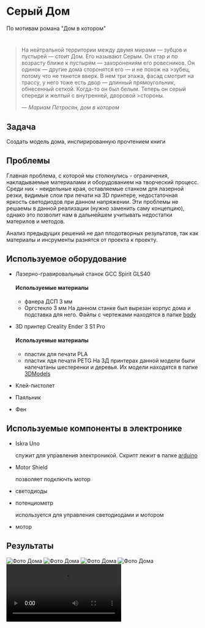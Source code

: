 # Серый Дом

По мотивам романа "Дом в котором"

> #
>На нейтральной территории между двумя мирами — зубцов и пустырей — стоит Дом. Его называют Серым. Он стар и по возрасту ближе к пустырям — захоронениям его ровесников. Он одинок — другие дома сторонятся его — и не похож на >зубец, потому что не тянется вверх. В нем три этажа, фасад смотрит на трассу, у него тоже есть двор — длинный прямоугольник, обнесенный сеткой. Когда-то он был белым. Теперь он серый спереди и желтый с внутренней, дворовой >стороны. 
>
> *— Мариам Петросян, дом в котором*

## Задача

Создать модель дома, инспирированную прочтением книги

## Проблемы

Главная проблема, с которой мы столкнулись - ограничения, накладываемые материалами и оборудованием на творческий процесс. Среди них - неидельные края, оставляемые станком для лазерной резки, видимые слои при печати на 3D принтере, недостаточная яркость светодиодов при данном напряжении. Эти проблемы не решаемы в данной реализации (нужно заменить саму концепцию), однако это позволит нам в дальнейшем учитывать недостатки материлов и методов. 

Анализ предыдущих решений не дал плодотворных результатов, так как материалы и инсрументы разнятся от проекта к проекту.  

## Используемое оборудование

- Лазерно-гравировальный станок GCC Spirit GLS40
  #### Используемые материалы
  + фанера ДСП 3 мм
  + Оргстекло 3 мм
  На данном станке был вырезан корпус дома и подставка для него. Файлы с чертежами находятся в папке [body](https://github.com/Tamara-Kaplun/Grey_House/tree/main/body)

- 3D принтер Creality Ender 3 S1 Pro
  #### Используемые материалы
  + пластик для печати PLA
  + пластик лдя печати PETG
  На 3Д принтерах данной модели были напечатаны шестеренки и деревья. Их модели находятся в папке [3DModels](https://github.com/Tamara-Kaplun/Grey_House/tree/main/3DModels)

- Клей-пистолет
- Паяльник
- Фен
  
## Используемые компоненты в электронике
- Iskra Uno

  служит для управления электроникой. Скрипт лежит в папке [arduino](https://github.com/Tamara-Kaplun/Grey_House/tree/main/arduino)
- Motor Shield

  позволяет подключть мотор
- светодиоды
- потенциометр

   используется для управления светодиодами и мотором
- мотор

## Результаты
![Фото Дома](https://github.com/Tamara-Kaplun/Grey_House/blob/main/imag/1.jpeg)
![Фото Дома](https://github.com/Tamara-Kaplun/Grey_House/blob/main/imag/2.jpeg)
![Фото Дома](https://github.com/Tamara-Kaplun/Grey_House/blob/main/imag/3.jpeg)
![Фото Дома](https://github.com/Tamara-Kaplun/Grey_House/blob/main/imag/4.jpeg)
![Фото Дома](https://github.com/Tamara-Kaplun/Grey_House/blob/main/imag/IMG_1450.MOV)
